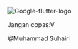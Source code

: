 ![Google-flutter-logo](https://github.com/suhairii/Flutter-code/assets/135777675/da69efc7-618b-46f2-91a3-f74659ecdcae)

Jangan copas:V

@Muhammad Suhairi

